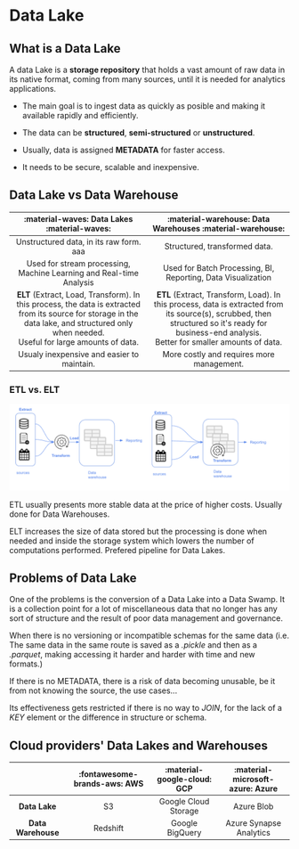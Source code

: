 # Data Lake
## What is a Data Lake
A data Lake is a __storage repository__ that holds a vast amount of raw data in its native format, coming from many sources,  until it is needed for analytics applications. 

* The main goal is to ingest data as quickly as posible and making it available rapidly and efficiently.

* The data can be __structured__, __semi-structured__ or __unstructured__. 

* Usually, data is assigned __METADATA__ for faster access.

* It needs to be secure, scalable and inexpensive.

## Data Lake vs Data Warehouse

| :material-waves: __Data Lakes__ :material-waves: | :material-warehouse: __Data Warehouses__ :material-warehouse: |
| :---------------: | :--------------------------------------------: |
| Unstructured data, in its raw form.<br> aaa| Structured, transformed data. |
|Used for stream processing, Machine Learning and Real-time Analysis|Used for Batch Processing, BI, Reporting, Data Visualization|
|__ELT__ (Extract, Load, Transform). In this process, the data is extracted from its source for storage in the data lake, and structured only when needed.<br>Useful for large amounts of data.|__ETL__ (Extract, Transform, Load). In this process, data is extracted from its source(s), scrubbed, then structured so it's ready for business-end analysis.<br>Better for smaller amounts of data.|
|Usualy inexpensive and easier to maintain.|More costly and requires more management.|

### ETL vs. ELT

![etl_elt](./images/etl_elt.png)

ETL usually presents more stable data at the price of higher costs. Usually done for Data Warehouses.

ELT increases the size of data stored but the processing is done when needed and inside the storage system which lowers the number of computations performed. Prefered pipeline for Data Lakes.

## Problems of Data Lake
One of the problems is the conversion of a Data Lake into a Data Swamp. It is a collection point for a lot of miscellaneous data that no longer has any sort of structure and the result of poor data management and governance.

When there is no versioning or incompatible schemas for the same data (i.e. The same data in the same route is saved as a _.pickle_ and then as a _.parquet_, making accessing it harder and harder with time and new formats.)

If there is no METADATA, there is a risk of data becoming unusable, be it from not knowing the source, the use cases...

Its effectiveness gets restricted if there is no way to _JOIN_, for the lack of a _KEY_ element or the difference in structure or schema.

## Cloud providers' Data Lakes and Warehouses

|| :fontawesome-brands-aws: AWS | :material-google-cloud: GCP  | :material-microsoft-azure: Azure |
|:---------------: | :---------------: | :--------------------------------------------: | :----: |
| __Data Lake__ | S3 | Google Cloud Storage | Azure Blob |
| __Data Warehouse__ | Redshift | Google BigQuery | Azure Synapse Analytics |